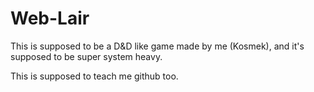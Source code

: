 # Web-Lair
This is supposed to be a D&D like game made by me (Kosmek), and it's supposed to be super system heavy.

This is supposed to teach me github too.
